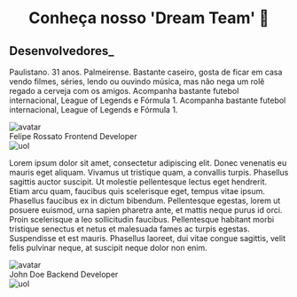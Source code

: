 <h1 align="center">Conheça nosso 'Dream Team' 🚀</h1>
<h2 align="left">Desenvolvedores_</h2>

<!DOCTYPE html>
<html lang="en">
<head>
  <meta charset="UTF-8">
  <meta http-equiv="X-UA-Compatible" content="IE=edge">
  <meta name="viewport" content="width=device-width, initial-scale=1.0">
  <link href="https://fonts.googleapis.com/css2?family=Poppins:wght@300;400;500;600&display=swap" rel="stylesheet">
  <link rel="stylesheet" href="./assets/style.css">
  <title>Meet the Dream Team</title>
</head>
  <body>
    <div class="wrapper">
      <div class="card">
        <p>
          Paulistano. 31 anos. Palmeirense. Bastante caseiro, gosta de ficar em casa
          vendo filmes, séries, lendo ou ouvindo música, mas não nega um rolê regado
          a cerveja com os amigos. Acompanha bastante futebol internacional, League
          of Legends e Fórmula 1. Acompanha bastante futebol internacional, League
          of Legends e Fórmula 1.
        </p>
        <footer>
          <img class="avatar" src="https://i.imgur.com/eiGqVb8.jpeg" alt="avatar" />
          <div class="author">
            <span class="name">Felipe Rossato</span>
            <span class="job">Frontend Developer</span>
          </div>
          <img class="uol" src="https://i.imgur.com/8OjyFNE.png" alt="uol" />
        </footer>
      </div>
      <div class="card">
        <p>
          Lorem ipsum dolor sit amet, consectetur adipiscing elit. Donec venenatis eu mauris eget aliquam. Vivamus ut tristique quam, a convallis turpis. Phasellus sagittis auctor suscipit. Ut molestie pellentesque lectus eget hendrerit. Etiam arcu quam, faucibus quis scelerisque eget, tempus vitae ipsum. Phasellus faucibus ex in dictum bibendum. Pellentesque egestas, lorem ut posuere euismod, urna sapien pharetra ante, et mattis neque purus id orci. Proin scelerisque a leo sollicitudin faucibus. Pellentesque habitant morbi tristique senectus et netus et malesuada fames ac turpis egestas. Suspendisse et est mauris. Phasellus laoreet, dui vitae congue sagittis, velit felis pulvinar neque, at suscipit neque dolor non enim.
        </p>
        <footer>
          <img class="avatar" src="https://i.imgur.com/b0R7Dye.jpg" alt="avatar" />
          <div class="author">
            <span class="name">John Doe</span>
            <span class="job">Backend Developer</span>
          </div>
          <img class="uol" src="https://i.imgur.com/8OjyFNE.png" alt="uol" />
        </footer>
      </div>
  </body>
</html>
